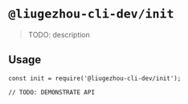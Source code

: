 # `@liugezhou-cli-dev/init`

> TODO: description

## Usage

```
const init = require('@liugezhou-cli-dev/init');

// TODO: DEMONSTRATE API
```
